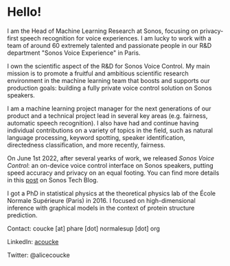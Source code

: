 # Hello!

I am the Head of Machine Learning Research at Sonos, focusing on privacy-first speech recognition for voice experiences. I am lucky to work with a team of around 60 extremely talented and passionate people in our R&D department "Sonos Voice Experience" in Paris. 

I own the scientific aspect of the R&D for Sonos Voice Control. My main mission is to promote a fruitful and ambitious scientific research environment in the machine learning team that boosts and supports our production goals: building a fully private voice control solution on Sonos speakers. 

I am a machine learning project manager for the next generations of our product and a technical project lead in several key areas (e.g. fairness, automatic speech recognition). I also have had and continue having individual contributions on a variety of topics in the field, such as natural language processing, keyword spotting, speaker identification, directedness classification, and more recently, fairness.

On June 1st 2022, after several yearks of work, we released _Sonos Voice Control_: an on-device voice control interface on Sonos speakers, putting speed accuracy and privacy on an equal footing. You can find more details in this [post](https://tech-blog.sonos.com/posts/on-device-voice-control-on-sonos-speakers/) on Sonos Tech Blog.

I got a PhD in statistical physics at the theoretical physics lab of the École Normale Supérieure (Paris) in 2016. I focused on high-dimensional inference with graphical models in the context of protein structure prediction.

Contact: coucke [at] phare [dot] normalesup [dot] org

LinkedIn: [acoucke](https://www.linkedin.com/in/acoucke/)

Twitter: @alicecoucke

